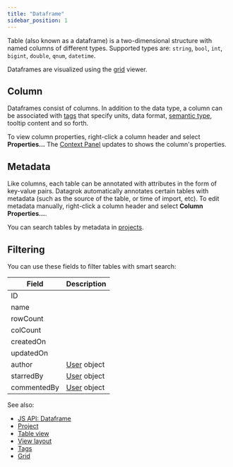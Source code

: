 ```yaml
---
title: "Dataframe"
sidebar_position: 1
---
```


Table (also known as a dataframe) is a two-dimensional structure with named columns of different types. Supported types
are: `string`, `bool`, `int`, `bigint`, `double`, `qnum`, `datetime`.

Dataframes are visualized using the [grid](../../visualize/viewers/grid.md) viewer.

## Column

Dataframes consist of columns. In addition to the data type, a column can be
associated with [tags](../../govern/catalog/tags.md) that specify units, data
format, [semantic type](../../govern/catalog/semantic-types.md), tooltip content
and so forth. 

To view column properties, right-click a column header and select
**Properties...** The [Context Panel](../navigation/panels/panels.md#context-panel) updates to shows the column's properties.

## Metadata

Like columns, each table can be annotated with attributes in the form of
key-value pairs. Datagrok automatically annotates certain tables with metadata
(such as the source of the table, or time of import, etc). To edit metadata
manually, right-click a column header and select
**Column Properties...**.

<!--TODO: revise when this feature (manually add metadata) is updated. Possibly merge Column Properties and Properties context menu options -->

You can search tables by metadata in [projects](project/project.md).

## Filtering

You can use these fields to filter tables with smart search:

| Field       | Description                      |
|-------------|----------------------------------|
| ID          |                                  |
| name        |                                  |
| rowCount    |                                  |
| colCount    |                                  |
| createdOn   |                                  |
| updatedOn   |                                  |
| author      | [User](../../govern/access-control/users-and-groups#users) object |
| starredBy   | [User](../../govern/access-control/users-and-groups#users) object |
| commentedBy | [User](../../govern/access-control/users-and-groups#users) object |

See also:

* [JS API: Dataframe](https://datagrok.ai/js-api/dg/classes/DataFrame)
* [Project](project/project.md)
* [Table view](../navigation/views/table-view.md)
* [View layout](../../visualize/view-layout.md)
* [Tags](../../govern/catalog/tags.md)
* [Grid](../../visualize/viewers/grid.md)
